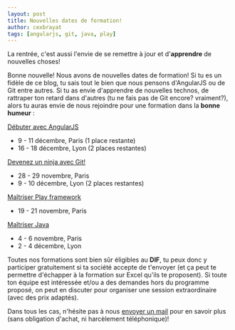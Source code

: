 ```yaml
---
layout: post
title: Nouvelles dates de formation!
author: cexbrayat
tags: [angularjs, git, java, play]
---
```

La rentrée, c'est aussi l'envie de se remettre à jour et d'**apprendre** de nouvelles choses!

Bonne nouvelle! Nous avons de nouvelles dates de formation! Si tu es un fidèle de ce blog, tu sais tout le bien que nous pensons d'AngularJS ou de Git entre autres. Si tu as envie d'apprendre de nouvelles technos, de rattraper ton retard dans d'autres (tu ne fais pas de Git encore? vraiment?), alors tu auras envie de nous rejoindre pour une formation dans la **bonne humeur** :

[Débuter avec AngularJS](http://ninja-squad.fr/training/angularjs)
- 9 - 11 décembre, Paris (1 place restante)
- 16 - 18 décembre, Lyon (2 places restantes)

[Devenez un ninja avec Git!](http://ninja-squad.fr/training/git)  
- 28 - 29 novembre, Paris
- 9 - 10 décembre, Lyon (2 places restantes)

[Maîtriser Play framework](http://ninja-squad.fr/training/play)  
<ul><li>19 - 21 novembre, Paris</li></ul>
 
[Maîtriser Java](http://ninja-squad.fr/training/javaAdvanced)
- 4 - 6 novembre, Paris
- 2 - 4 décembre, Lyon 

Toutes nos formations sont bien sûr éligibles au **DIF**, tu peux donc y participer gratuitement si ta société accepte de t'envoyer (et ça peut te permettre d'échapper à la formation sur Excel qu'ils te proposent). Si toute ton équipe est intéressée et/ou a des demandes hors du programme proposé, on peut en discuter pour organiser une session extraordinaire (avec des prix adaptés).

Dans tous les cas, n'hésite pas à nous [envoyer un mail](http://ninja-squad.com/contact) pour en savoir plus (sans obligation d'achat, ni harcèlement téléphonique)!